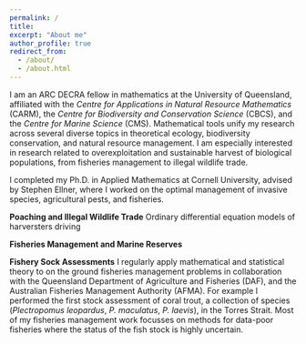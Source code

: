 ```yaml
---
permalink: /
title: 
excerpt: "About me"
author_profile: true
redirect_from: 
  - /about/
  - /about.html
---
```


I am an ARC DECRA fellow in mathematics at the University of Queensland, affiliated with the <i>Centre for Applications in Natural Resource Mathematics</i> (CARM), the <i>Centre for Biodiversity and Conservation Science</i> (CBCS), and the <i>Centre for Marine Science</i> (CMS). Mathematical tools unify my research across several diverse topics in theoretical ecology, biodiversity conservation, and natural resource management. I am especially interested in research related to overexploitation and sustainable harvest of biological populations, from fisheries management to illegal wildlife trade.

I completed my Ph.D. in Applied Mathematics at Cornell University, advised by Stephen Ellner, where I worked on the optimal management of invasive species, agricultural pests, and fisheries.  

<b>Poaching and Illegal Wildlife Trade</b>
Ordinary differential equation models of harversters driving 

<b>Fisheries Management and Marine Reserves</b>

<b>Fishery Sock Assessments</b>
I regularly apply mathematical and statistical theory to on the ground fisheries management problems in collaboration with the Queensland Department of Agriculture and Fisheries (DAF), and the Australian Fisheries Management Authority (AFMA). For example I performed the first stock assessment of coral trout, a collection of species (<i>Plectropomus leopardus</i>, <i>P. maculatus</i>, <i>P. laevis</i>), in the Torres Strait. Most of my fisheries management work focusses on methods for data-poor fisheries where the status of the fish stock is highly uncertain. 
